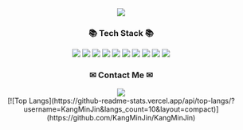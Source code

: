 <div align=center>
  <img src="https://capsule-render.vercel.app/api?type=waving&color=auto&height=250&section=header&text=MinJin's%20Github&fontSize=90" />
</div>
<h3 align="center">📚 Tech Stack 📚</h3>
<div align="center">
	<img src="https://img.shields.io/badge/PHP-777BB4?style=flat&logo=PHP&logoColor=white" />
	<img src="https://img.shields.io/badge/Laravel-FF2D20?style=flat&logo=Laravel&logoColor=white" />
	<img src="https://img.shields.io/badge/MariaDB-003545?style=flat&logo=MariaDB&logoColor=white" />
	<img src="https://img.shields.io/badge/JavaScript-F7DF1E?style=flat&logo=CSS3&logoColor=black" />
	<img src="https://img.shields.io/badge/Apache-D22128?style=flat&logo=Apache&logoColor=white" />
	<img src="https://img.shields.io/badge/HTML5-E34F26?style=flat&logo=HTML5&logoColor=white" />
	<img src="https://img.shields.io/badge/CSS3-1572B6?style=flat&logo=CSS3&logoColor=white" />
	<img src="https://img.shields.io/badge/Vue.js-4FC08D?style=flat&logo=Vue.js&logoColor=white" />
	<img src="https://img.shields.io/badge/Java-007396?style=flat&logo=Java&logoColor=white"/>
	<img src="https://img.shields.io/badge/spring-6DB33F?style=flat&logo=spring&logoColor=white" />
</div>
<h3 align="center">✉ Contact Me ✉</h3>
<div align="center"><a href="mailto:kmj78093@gmail.com"><img src="https://img.shields.io/badge/Gmail-d14836?style=flat&logo=Gmail&logoColor=white" /></a></div>
<div align="center">
[![Top Langs](https://github-readme-stats.vercel.app/api/top-langs/?username=KangMinJin&langs_count=10&layout=compact)](https://github.com/KangMinJin/KangMinJin)
</div>

